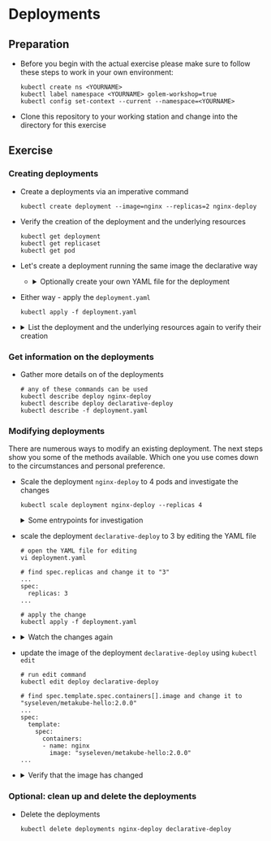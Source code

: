 # Deployments

## Preparation

* Before you begin with the actual exercise please make sure to follow these steps to work in your own environment:

  ```shell
  kubectl create ns <YOURNAME>
  kubectl label namespace <YOURNAME> golem-workshop=true
  kubectl config set-context --current --namespace=<YOURNAME>
  ```

* Clone this repository to your working station and change into the directory for this exercise

## Exercise

### Creating deployments

* Create a deployments via an imperative command

  ```shell
  kubectl create deployment --image=nginx --replicas=2 nginx-deploy
  ```

* Verify the creation of the deployment and the underlying resources

  ```shell
  kubectl get deployment
  kubectl get replicaset
  kubectl get pod
  ```

* Let's create a deployment running the same image the declarative way
  * <details><summary>Optionally create your own YAML file for the deployment</summary>

    ```shell
    kubectl create deployment declarative-deploy --image=nginx --replicas=2 --dry-run=client -o yaml > deployment.yaml
    ```

    </details>

* Either way - apply the `deployment.yaml`

  ```shell
  kubectl apply -f deployment.yaml
  ```

* <details><summary>List the deployment and the underlying resources again to verify their creation</summary>

  ```shell
  kubectl get deployment
  kubectl get replicaset
  kubectl get pod
  ```

  </details>

### Get information on the deployments

* Gather more details on of the deployments

  ```shell
  # any of these commands can be used
  kubectl describe deploy nginx-deploy
  kubectl describe deploy declarative-deploy
  kubectl describe -f deployment.yaml
  ```

### Modifying deployments

There are numerous ways to modify an existing deployment.
The next steps show you some of the methods available.
Which one you use comes down to the circumstances and personal preference.

* Scale the deployment `nginx-deploy` to 4 pods and investigate the changes

  ```shell
  kubectl scale deployment nginx-deploy --replicas 4
  ```

  <details><summary>Some entrypoints for investigation</summary>

  ```shell
  kubectl get deployment
  kubectl get replicaset
  kubectl get pod
  kubectl describe deploy nginx-deploy
  ```

  </details>

* scale the deployment `declarative-deploy` to 3 by editing the YAML file

  ```shell
  # open the YAML file for editing
  vi deployment.yaml
  
  # find spec.replicas and change it to "3"
  ...
  spec:
    replicas: 3
  ...
  
  # apply the change
  kubectl apply -f deployment.yaml
  ```

* <details><summary>Watch the changes again</summary>

  ```shell
  kubectl get deployment
  kubectl get replicaset
  kubectl get pod
  kubectl describe deploy nginx-deploy
  kubectl describe deploy declarative-deploy
  ```

  </details>

* update the image of the deployment `declarative-deploy` using `kubectl edit`

  ```shell
  # run edit command
  kubectl edit deploy declarative-deploy
  
  # find spec.template.spec.containers[].image and change it to "syseleven/metakube-hello:2.0.0"
  ...
  spec:
    template:
      spec:
        containers:
        - name: nginx
          image: "syseleven/metakube-hello:2.0.0"
  ...
  ```

* <details><summary>Verify that the image has changed</summary>

  ```shell
  kubectl describe deploy declarative-deploy
  ```

  </details>

### Optional: clean up and delete the deployments

* Delete the deployments

  ```shell
  kubectl delete deployments nginx-deploy declarative-deploy
  ```

